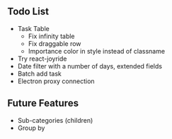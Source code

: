 ## Todo List

* Task Table
  * Fix infinity table
  * Fix draggable row
  * Importance color in style instead of classname
* Try react-joyride
* Date filter with a number of days, extended fields
* Batch add task
* Electron proxy connection

## Future Features

* Sub-categories (children)
* Group by
